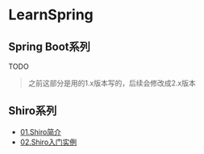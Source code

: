 # LearnSpring

## Spring Boot系列
TODO 
> 之前这部分是用的1.x版本写的，后续会修改成2.x版本

## Shiro系列
- [01.Shiro简介](https://lujiahao0708.github.io/2019/10/12/Shiro/01-Shiro%E7%AE%80%E4%BB%8B/)
- [02.Shiro入门实例](https://lujiahao0708.github.io/2019/10/13/Shiro/02-Shiro%E5%85%A5%E9%97%A8%E5%AE%9E%E4%BE%8B/)

